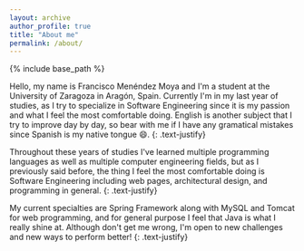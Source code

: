 ```yaml
---
layout: archive
author_profile: true
title: "About me"
permalink: /about/
---
```

{% include base_path %}

Hello, my name is Francisco Menéndez Moya and I'm a student at the University of Zaragoza in Aragón, Spain. Currently I'm in my last year of studies, as I try to specialize in Software Engineering since it is my passion and what I feel the most comfortable doing. English is another subject that I try to improve day by day, so bear with me if I have any gramatical mistakes since Spanish is my native tongue :smile:.
{: .text-justify}

Throughout these years of studies I've learned multiple programming languages as well as multiple computer engineering fields, but as I previously said before, the thing I feel the most comfortable doing is Software Engineering including web pages, architectural design, and programming in general.
{: .text-justify}

My current specialties are Spring Framework along with MySQL and Tomcat for web programming, and for general purpose I feel that Java is what I really shine at. Although don't get me wrong, I'm open to new challenges and new ways to perform better!
{: .text-justify}
